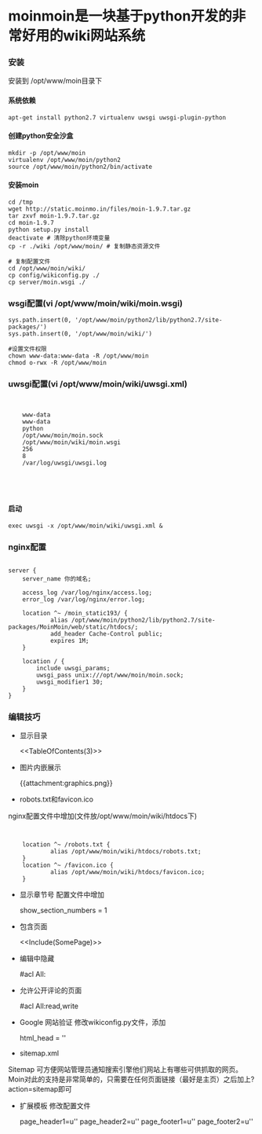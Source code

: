 moinmoin是一块基于python开发的非常好用的wiki网站系统
==============================
### 安装
安装到 /opt/www/moin目录下
#### 系统依赖

	apt-get install python2.7 virtualenv uwsgi uwsgi-plugin-python

#### 创建python安全沙盒

	mkdir -p /opt/www/moin
	virtualenv /opt/www/moin/python2
	source /opt/www/moin/python2/bin/activate

#### 安装moin

	cd /tmp
	wget http://static.moinmo.in/files/moin-1.9.7.tar.gz
	tar zxvf moin-1.9.7.tar.gz
	cd moin-1.9.7
	python setup.py install
	deactivate # 清除python环境变量
	cp -r ./wiki /opt/www/moin/ # 复制静态资源文件

	# 复制配置文件
	cd /opt/www/moin/wiki/
	cp config/wikiconfig.py ./
	cp server/moin.wsgi ./

### wsgi配置(vi /opt/www/moin/wiki/moin.wsgi)

	sys.path.insert(0, '/opt/www/moin/python2/lib/python2.7/site-packages/')
	sys.path.insert(0, '/opt/www/moin/wiki/')

	#设置文件权限
	chown www-data:www-data -R /opt/www/moin
	chmod o-rwx -R /opt/www/moin

### uwsgi配置(vi /opt/www/moin/wiki/uwsgi.xml)
<pre><code>
<uwsgi>
    <uid>www-data</uid>
    <gid>www-data</gid>
    <plugin>python</plugin>
    <socket>/opt/www/moin/moin.sock</socket>
    <wsgi-file>/opt/www/moin/wiki/moin.wsgi</wsgi-file>
    <limit-as>256</limit-as>
    <processes>8</processes>
    <logto>/var/log/uwsgi/uwsgi.log</logto>
    <memory-report/>
    <vhost/>
    <no-site/>
</uwsgi>
</code></pre>

#### 启动

	exec uwsgi -x /opt/www/moin/wiki/uwsgi.xml &

### nginx配置

<pre><code>
server {
    server_name 你的域名;

    access_log /var/log/nginx/access.log;
    error_log /var/log/nginx/error.log;

    location ^~ /moin_static193/ {
            alias /opt/www/moin/python2/lib/python2.7/site-packages/MoinMoin/web/static/htdocs/;
            add_header Cache-Control public;
            expires 1M;
    }

    location / {
        include uwsgi_params;
        uwsgi_pass unix:///opt/www/moin/moin.sock;
        uwsgi_modifier1 30;
    }
}
</code></pre>

### 编辑技巧

* 显示目录

	<<TableOfContents(3)>>

* 图片内嵌展示

	{{attachment:graphics.png}}

* robots.txt和favicon.ico

nginx配置文件中增加(文件放/opt/www/moin/wiki/htdocs下)
<pre><code>

    location ^~ /robots.txt {
            alias /opt/www/moin/wiki/htdocs/robots.txt;
    }
    location ^~ /favicon.ico {
            alias /opt/www/moin/wiki/htdocs/favicon.ico;
    }
</code></pre>

* 显示章节号 配置文件中增加

	show_section_numbers = 1

* 包含页面

	<<Include(SomePage)>>

* 编辑中隐藏

	#acl All: 

* 允许公开评论的页面

	#acl All:read,write 

* Google 网站验证 修改wikiconfig.py文件，添加

	html_head = '<meta name="google-site-verification" content="替换成你的" />'

* sitemap.xml

Sitemap 可方便网站管理员通知搜索引擎他们网站上有哪些可供抓取的网页。Moin对此的支持是非常简单的，只需要在任何页面链接（最好是主页）之后加上?action=sitemap即可

* 扩展模板 修改配置文件

	page_header1=u''
	page_header2=u''
	page_footer1=u''
	page_footer2=u''
